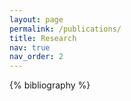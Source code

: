 ```yaml
---
layout: page
permalink: /publications/
title: Research
nav: true
nav_order: 2
---
```


<!-- _pages/publications.md -->
<div class="publications">

{% bibliography %}

</div>